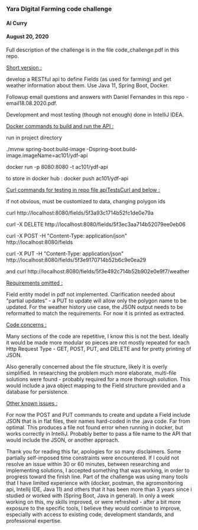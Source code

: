### Yara Digital Farming code challenge                                                                   

#### Al Curry              
#### August 20, 2020 

Full description of the challenge is in the file code_challenge.pdf in this repo.  

<ins> Short version : <ins>

develop a RESTful api to define Fields (as used for farming) and get weather information about them.  Use Java 11, Spring Boot, Docker.  

Followup email questions and answers with Daniel Fernandes in this repo - email18.08.2020.pdf.

Development and most testing (though not enough) done in IntelliJ IDEA.

<ins>Docker commands to build and run the API : </ins>
  
  run in project directory 
  
  ./mvnw spring-boot:build-image -Dspring-boot.build-image.imageName=ac101/ydf-api
    
  docker run -p 8080:8080 -t ac101/ydf-api
    
  to store in docker hub : 
  docker push ac101/ydf-api

<ins>Curl commands for testing in repo file apiTestsCurl and below : </ins>

if not obvious, must be customized to data, changing polygon ids

curl http://localhost:8080/fields/5f3a93c1714b52fc1de0e79a

curl -X DELETE http://localhost:8080/fields/5f3ec3aa714b52079ee0eb06

curl -X POST -H "Content-Type: application/json" http://localhost:8080/fields

curl -X PUT -H "Content-Type: application/json" http://localhost:8080/fields/5f3e9170714b52b6c9e0ea29

and
curl http://localhost:8080/fields/5f3e492c714b52b902e0e9f7/weather

<ins>Requirements omitted : </ins>
  
   Field entity model in pdf not implemented.
   Clarification needed about “partial updates” - a PUT to update will allow only the polygon name to be updated.
   For the weather history use case, the JSON output needs to be reformatted to match the requirements.  For now it is printed as extracted.    

<ins> Code concerns :  </ins>

Many sections of the code are repetitive, I know this is not the best.   Ideally it would be made more modular so pieces are not mostly repeated for each Http Request Type - GET, POST, PUT, and DELETE and for pretty printing of JSON. 
    
Also generally concerned about the file structure, likely it is overly simplified.  In researching the problem much more elaborate, multi-file solutions were found - probably required for a more thorough solution.  This would include a java object mapping to the Field structure provided and a database for persistence.  

<ins> Other known issues : </ins>

For now the POST and PUT commands to create and update a Field include JSON that is in flat files, their names hard-coded in the .java code.  Far from optimal.  This produces a file not found error when running in docker, but works correctly in IntelliJ.   Probably better to pass a file name to the API that would include the JSON, or another approach. 

Thank you for reading this far, apologies for so many disclaimers.  Some partially self-imposed time constraints were encountered.  If I could not resolve an issue within 30 or 60 minutes, between researching and implementing solutions, I accepted something that was working, in order to progress toward the finish line.  Part of the challenge was using many tools that I have limited experience with (docker, postman, the agromonitoring api, Intellij IDE, Java 11) and others that it has been more than 3 years since i studied or worked with (Spring Boot, Java in general).   In only a week working on this, my skills improved, or were refreshed - after a bit more exposure to the specific tools, I believe they would continue to improve, especially with access to existing code, development standards, and professional expertise. 
